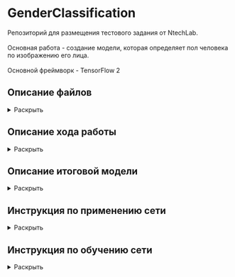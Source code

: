# GenderClassification

Репозиторий для размещения тестового задания от NtechLab.<br/>    
Основная работа - создание модели, которая определяет пол человека по изображению его лица.<br/>  
Основной фреймворк - TensorFlow 2 

## Описание файлов
<details>
  <summary>Раскрыть</summary><br/>
  
  1. MaxSubArray.py - содержит функцию findMaxSubArray(A) к первому заданию.
  2. GenderClassification_#.ipynb - Jupyter notebooks с шагами по обучению сети
  3. process.py - cкрипт для использования нейросети (инструкция ниже)
  4. model.rar - Архив с папкой содержащей tf.model, которую использует скрипт process.py для загрузки модели
  5. train.py - скрипт для обучения нейросети, который создает папку model (инструкция ниже). 
  6. Gender_clf_utils.py - дополнительные функции, используются в Jupyter notebooks
  7. test_images - 5 изображений из тренировочных данных.
  8. requirements.txt - используемые библиотеки
</details>

## Описание хода работы
<details>
  <summary>Раскрыть</summary><br/>  
  Создание классификатора изображений является одной из стандартных задачач машинного обучения.
  Для этих целей лучше всего подходят сверточные нейронные сети (CNN), способные обнаруживать детали на изображениях
  вне зависимости от их расположения.<br/>
  Для создания моделей я использовал TensorFlow 2, так как уже имел опыт работы с этим фреймворком.
  
  Моей целью было достижение точности в 99%.<br/>
  Результат: 98% точности на валидационном сете. <br/>
  Также были обнаружены аномалии в данных, которые препятствуют достижению более высоких результатов. 
  Конечно, подобные аномалии могут встречаться. Но в этом случае определение пола только по лицу 
  не представляется возможным.
  <br/>
  
  Я проводил эксперименты и записывал свои действия в Jupyter notebook. Для вычислений использовалась локальная видеокарта Nvidia 1050ti.
  
  Основные шаги (выполнены в блокнотах 1 и 2):
  
  * Создал план действий (в Notion) для контроля прогресса. Повторил некоторые аспекты теории по обработке изображений, CNN, классификации.
  
  * Подготовка и просмотр данных
  Так как количество изображений велико, я решил не применять дополнительную обработку.
  Изначально планировалась работа в GoogleColab, но загрузка данных часто давала ошибки. Для упрощения чтения я разместил файлы в подпапки, 
  но скорость загрузки изображений была слишком низкой.
  
  * Сформировал датасет с помощью tf.data. Изображения были приведены к единому размеру. Масштаб решил не сохранять, так как 
  после изменения размера, значительных искажений я не обнаружил. <br/>
  Возможно, стоило проверить размеры всех изображений для выявления аномалий, но так как их загрузка занимает довольно 
  много времени, решил пропустить этот шаг. <br/>
  Размер изображений выбран 96х96 для совместимости с обученными моделями tf.hub
  
  * Для получения базовой метрики я применил простую последовательную CNN модель с 4 сверточными и 3 полностью соединенными слоями.
  Во всех моделях используется последний слой с одним нейроном и sigmoid активацией для получения вероятностей принадлежности к классу.
  Loss функция - BinaryCrossentropy. Метрика - accuracy. <br/>
  Модель довольно быстро начала переобучаться и недостаточно хорошо обрабатывала валидационный сет.
  
  ![](desc_images/base_model_acc.png)
  
  
  
  * Затем я воспользовался обученной моделью MobileNet V2 для извлечения атрибутов изображения. <br/>
  Я выбрал эту архитектуру из-за её эффективности. Для начала я взял самую неглубокую версию с самым малым размером 
  изображения (96х96). Низкая глубина модели обусловлена невысокой сложностью задачи: небольшое количество классов и то, что объект 
  размещен почти на всей картинке. А малый размер изображений выбран потому, что средний размер исходных данных также невелик (множество изображений даже меньше 96х96). 
  
  * К модели были добавлены два слоя - дропаут, для случайного выключения нейронов, что способствует генерализации модели, 
  и последний слой, с одним нейроном и sigmoid активацией. Чтобы не навредить весам загруженной модели, сначала я тренировал только последний слой.
  Затем значительно снизив начальную скорость обучения, разморозил веса всей модели. Я воспользовался 1cycle расписанием обучения, 
  чтобы сперва "разогреть" модель и не допустить разрушения модели из-за высоких градиентов.
  
  ![](desc_images/transfer_model_acc.png)
  
  Модель достигла 100% на тренировочном сете, но на валидационном показывала лишь 97%.
  Чтобы побороть подобный оверфит, стандартным решением будет увеличить количество данных. Этого можно достичь путем 
  аугментации изображений. Перед тем как приступить к этому, я провел небольшой анализ ошибок.
  
  * В ходе анализа ошибок я не обнаружил склонности модели к ошибкам в одном или другом классе. Также модель делала подавляющее большинство прогнозов
  с высокой уверенностью. Посмотрев на выборку неверно классифицированных изображений, я сам затруднился определить пол на некоторых из них. 
  Над изображениями подписан предсказанный класс.
 
  ![](desc_images/transfer_err.png)
  
  
  
  * Далее (в блокноте 2), чтобы справиться с оверфитом, я добавил аугментацию тренировочного сета.
  Использовав функцию tf.keras.preprocessing.image.ImageDataGenerator, я получал случайно измененные изображения каждую эпоху. 
  Список изменений: Поворот, изменение высоты/ширины, горизонтальное отражение, зум. Фон заполнялся черным цветом.
  
  ![](desc_images/augmented_1.png)
  
  
  * Чтобы справится с усложненным датасетом, я увеличил модель, выбрав ту же MobileNet V2, но уже со 100% глубиной.
  Сначала мы обучаем только последний слой 15 эпох. Далее мы размораживаем веса всей модели и продолжаем обучение с очень малой скоростью, постепенно наращивая её.
  После 40 эпох, модель достигла 98.6% точности на тренировочном сете и 98% на валидационном. 
  <br/>
  ДОПИСАТЬ!!!
  IMG
  <br/>
  * Вновь ознакомившись с ошибками, я решил удостоверится, точно ли они относятся к правильному классу и находятся ли в верной папке.
  Как оказалось, в потоке данных ошибок не было, но возможно, что при разметке они всё же были допущены. Я полагаю, что эти недочеты в
  данных не позволили модели достигнуть желаемых 99%. <br/>
  На данной картинке изображены только мужчины.
  
  ![](desc_images/Men.png)
  
  * Последним шагом был эксперимент с аугментацией валидационного сета. Я применил несколько последовательных модификаций к каждому изображению
  (обрезка, растягивание) и делал прогноз на каждом из них. Затем я попробовал либо усреднить прогноз, либо провести голосование. Оба метода не привели
  к увеличению точности.
  
</details>  
  
## Описание итоговой модели
<details>
  <summary>Раскрыть</summary><br/>  
  В основе лежит модель MobileNetV2 обученная на Imagenet2012 датасете.<br/>
  Данная версия имеет параметр глубины - 1 и входной размер изображений - 96х96
  Основная идея MobileNet архитектуры - заменить ресурсозатратные сверточные слои на более дешевые, хоть и увеличивая их количество.
  Мы можем заметить, что по мере прохождения данных через сеть, количество каналов остается небольшим. <br/>
  
  ![](desc_images/LowDimensionality.png)

  Первый слой модели это обычный сверточный слой, затем следуют BottleneckResidual блоки. В конце идут два сверточных слоя с AvgPooling между ними.
  В блоках первый слой увеличивает количество каналов, следующий слой проводит вычисления вдоль измерения каналов, 
  и далее последний слой уменьшает их количество, проецируя данные обратно в исходное измерение. Важно заметить, что каждый блок также имеет 
  пропускное соединение, то есть на выходе из блока мы получаем и обработанные, и исходные данные.
  
  ![](desc_images/Mobile_Residual_shapes.png)
  
  Полный вид модели. Размеры указаны для исходных изображений 224х224.
  
  ![](desc_images/224_architechure.png)
  
  Затем, использовав MobileNetV2 для извлечения атрибутов из изображения, я добавил дропаут слой с 20%, который случайно отключает 20% нейронов во время обучения,
  что вынуждает большее количество нейронов извлекать полезные атрибуты. Завершает модель полностью соединенный слой с одним нейроном и сигмоид активацией. Он возвращает
  одно число для каждого изображения, которое отражает вероятность принадлежности к одному или другому классу.
  
  Функция потерь - binary crossentropy. Основная метрика - accuracy.
  
  Тренировка модели проходит в два этапа. Сначала тренируется только верхний слой в течении 10 эпох. Используемый оптимизатор - SGD с моментумом.
  Затем веса загруженной части модели размораживаются и тренируется вся модель. На этом этапе используется оптимизатор Adam. Начальная скорость обучения
  значительно снижена, чтобы не навредить точно настроенным весам модели, и возрастает в течении 10 эпох, далее остается неизменной. Тренировка всей модели должна
  длится хотя бы 30 эпох.
  
  Тренировочные данные перед обработкой аугментируются случайным образом (повороты, растяжения, обрезания). Модель обучалась на 100000 изображениях лиц.
  Точность модели приближается к 99%.
  
</details>

## Инструкция по применению сети
<details>
  <summary>Раскрыть</summary><br/> 
  
  1) Убедитесь, что у вас установлен python с tensorflow версии 2 и выше
  2) Скопируйте файл process.py вместе с папкой model в одну директорию. Можете разместить изображения в эту же папку.

  ![](desc_images/folder_files.png)

  3) Запустите командную строку и перейдите в директорию с файлами. 

  ```
  - > cd f:\my_folder_with_files
  ```

  4) Запустите скрипт, указав путь к папке с изображениями.

  ```
  - > python process.py path/to/images
  ```

  5) После выполнения, в папке со скриптом появится новый файл process_results.json. В нем будут размещены результаты
  в виде { ‘img_1.jpg’: ‘male’, ‘img_2.jpg’: ‘female’, ...}
  </details>
  
## Инструкция по обучению сети
<details>
  <summary>Раскрыть</summary><br/>  
  1) Убедитесь, что у вас установлен tensorflow gpu и tf.hub
  2) Разместите файл train.py в отдельной папке. Также подготовьте папки с изображениями. Классы должны находиться в разных папках.
  
  ![](desc_images/data_folder.png)
  
  3) Запустите командную строку и перейдите в директорию с файлом. 
  
  ```
  - > cd f:\my_folder
  ```
  
  4) Запустите скрипт. Если изображения находятся в другой папке, укажите путь.
   ```
  - > python train.py f:\my_image_data
  ```
  5) После 40 эпох обучения модель будет сохранена в папку model и может быть использована посредством скрипта process.py.
  Также будет сохранен history файл, содержащий словарь с loss и accuracy по каждой эпохе (h = np.load(history.npy, allow_pickle=True).
  
</details>
